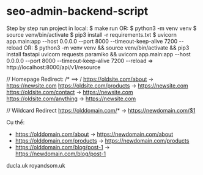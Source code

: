 # seo-admin-backend-script
Step by step run project in local:
$ make run
OR:
$ python3 -m venv venv
$ source venv/bin/activate
$ pip3 install -r requirements.txt
$ uvicorn app.main:app --host 0.0.0.0 --port 8000 --timeout-keep-alive 7200 --reload
OR:
$ python3 -m venv venv && source venv/bin/activate && pip3 install fastapi uvicorn requests paramiko && uvicorn app.main:app --host 0.0.0.0 --port 8000 --timeout-keep-alive 7200 --reload
=> http://localhost:8000/api/v1/resource

// Homepage Redirect: /* ==> /
https://oldsite.com/about       → https://newsite.com
https://oldsite.com/products    → https://newsite.com
https://oldsite.com/contact     → https://newsite.com
https://oldsite.com/anything    → https://newsite.com

// Wildcard Redirect https://olddomain.com/* → https://newdomain.com/$1 

Cụ thể:
- https://olddomain.com/about → https://newdomain.com/about
- https://olddomain.com/products → https://newdomain.com/products
- https://olddomain.com/blog/post-1 → https://newdomain.com/blog/post-1

ducla.uk
royandsom.uk